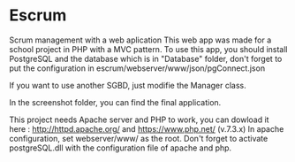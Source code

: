# Escrum
Scrum management with a web aplication
This web app was made for a school project in PHP with a MVC pattern. 
To use this app, you should install PostgreSQL and the database which is in "Database" folder, don't forget to put the configuration in escrum/webserver/www/json/pgConnect.json 

If you want to use another SGBD, just modifie the Manager class.

In the screenshot folder, you can find the final application. 
 
This project needs Apache server and PHP to work, you can dowload it here : http://httpd.apache.org/ and https://www.php.net/ (v.7.3.x) 
In apache configuration, set webserver/www/ as the root. Don't forget to activate postgreSQL.dll with the configuration file of apache and php.
